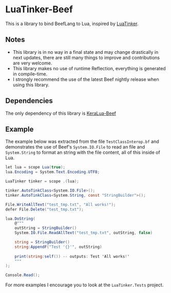 # LuaTinker-Beef

This is a library to bind BeefLang to Lua, inspired by [LuaTinker](https://github.com/zupet/LuaTinker).

## Notes

- This library is in no way in a final state and may change drastically in next updates, there are still many things to improve and contributions are very welcome.
- This library makes no use of runtime Reflection, everything is generated in compile-time.
- I strongly recommend the use of the latest Beef nightly release when using this library.

## Dependencies

The only dependency of this library is [KeraLua-Beef](https://github.com/disarray2077/KeraLua-Beef)

## Example

The example below was extracted from the file `TestClassInterop.bf` and demonstrates the use of Beef's `System.IO.File` to read an file and `System.String` to format an string with the file content, all of this inside of Lua.

```cs
let lua = scope Lua(true);
lua.Encoding = System.Text.Encoding.UTF8;

LuaTinker tinker = scope .(lua);

tinker.AutoTinkClass<System.IO.File>();
tinker.AutoTinkClass<System.String, const "StringBuilder">();

File.WriteAllText("test_tmp.txt", "All works!");
defer File.Delete("test_tmp.txt");

lua.DoString(
    @"""
    outString = StringBuilder()
    System.IO.File.ReadAllText("test_tmp.txt", outString, false)

    string = StringBuilder()
    string:AppendF("Test '{}'", outString)
    
    print(string:self()) -- outputs: Test 'All works!'
    """
);

Console.Read();
```

For more examples I encourage you to look at the `LuaTinker.Tests` project.
